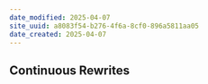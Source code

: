 ```yaml
---
date_modified: 2025-04-07
site_uuid: a8083f54-b276-4f6a-8cf0-896a5811aa05
date_created: 2025-04-07
---
```


## Continuous Rewrites
